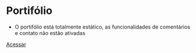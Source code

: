 # Portifólio
- <p>O portifólio está totalmente estático, as funcionalidades de comentários e contato não estão ativadas</p>
 <a href="https://ellissandro.github.io/portifolio.github.io">Acessar</a>
